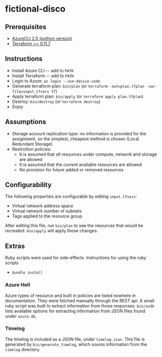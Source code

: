 # fictional-disco

## Prerequisites

* [AzureCLI 2.0 (python version)](https://docs.microsoft.com/en-us/cli/azure/install-azure-cli?view=azure-cli-latest)
* [Terraform >= 0.11.7](https://www.terraform.io/downloads.html)

## Instructions

* Install Azure CLI -- add to `PATH`
* Install Terraform -- add to `PATH`
* Login to Azure: `az login --use-device-code`
* Generate terraform plan: `bin/plan` (or `terraform -out=plan.tfplan -var-file=input.tfvars tf`)
* Apply terraform plan: `bin/apply` (or `terraform apply plan.tfplan`)
* Destroy: `bin/destroy` (or `terraform destroy`)
* Enjoy

## Assumptions

* Storage account replication type: no information is provided for the assignment, so the simplest, cheapest method
  is chosen (Local Redundant Storage).
* Restriction policies:
  * It is assumed that *all* resources under compute, network and storage are allowed
  * It is assumed that the *current* available resources are allowed
  * No provision for future added or removed resources
  
## Configurability

The following properties are configurable by editing `input.tfvars`:
* Virtual network address space
* Virtual network number of subnets
* Tags applied to the resource group

After editing this file, run `bin/plan` to see the resources that would be recreated. `bin/apply` will apply those
changes.

## Extras

Ruby scripts were used for side-effects. Instructions for using the ruby scripts

* `bundle install`

### Azure Hell

Azure types of resource and built in policies are listed nowhere in documentation. They were fetched manually through the
REST api. A small ruby script was built to extract information from those responses. `bin/azdb` lists available options
for extracting information from JSON files found under `azure.db`.

### Timelog

The timelog is included as a JSON file, under `timelog.json`. This file is generated by `bin/generate_timelog`, which soures
information from the `timelog` directory.
